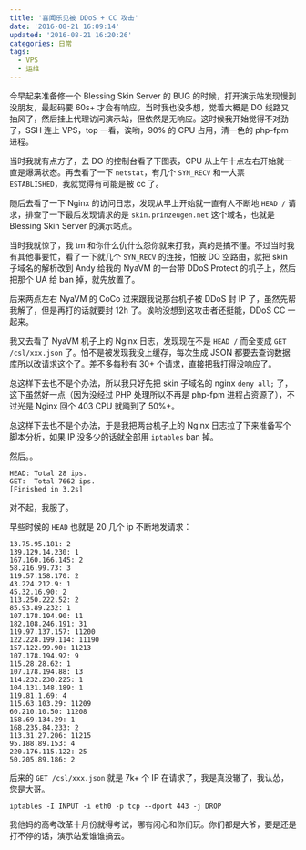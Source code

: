 ```yaml
---
title: '喜闻乐见被 DDoS + CC 攻击'
date: '2016-08-21 16:09:14'
updated: '2016-08-21 16:20:26'
categories: 日常
tags:
  - VPS
  - 运维
---
```


今早起来准备修一个 Blessing Skin Server 的 BUG 的时候，打开演示站发现慢到没朋友，最起码要 60s+ 才会有响应。当时我也没多想，觉着大概是 DO 线路又抽风了，然后挂上代理访问演示站，但依然是无响应。这时候我开始觉得不对劲了，SSH 连上 VPS，top 一看，诶哟，90% 的 CPU 占用，清一色的 php-fpm 进程。

当时我就有点方了，去 DO 的控制台看了下图表，CPU 从上午十点左右开始就一直是爆满状态。再去看了一下 `netstat`，有几个 `SYN_RECV` 和一大票 `ESTABLISHED`，我就觉得有可能是被 cc 了。

随后去看了一下 Nginx 的访问日志，发现从早上开始就一直有人不断地 `HEAD /` 请求，排查了一下最后发现请求的是 `skin.prinzeugen.net` 这个域名，也就是 Blessing Skin Server 的演示站点。

<!--more-->

当时我就惊了，我 tm 和你什么仇什么怨你就来打我，真的是搞不懂。不过当时我有其他事要忙，看了一下就几个 `SYN_RECV` 的连接，怕被 DO 空路由，就把 skin 子域名的解析改到 Andy 给我的 NyaVM 的一台带 DDoS Protect 的机子上，然后把那个 UA 给 ban 掉，就先放置了。

后来两点左右 NyaVM 的 CoCo 过来跟我说那台机子被 DDoS 封 IP 了，虽然先帮我解了，但是再打的话就要封 12h 了。诶哟没想到这攻击者还挺能，DDoS CC 一起来。

我又去看了 NyaVM 机子上的 Nginx 日志，发现现在不是 `HEAD /` 而全变成 `GET /csl/xxx.json` 了。怕不是被发现我没上缓存，每次生成 JSON 都要去查询数据库所以改请求这个了。差不多每秒有 30+ 个请求，直接把我打得没响应了。

总这样下去也不是个办法，所以我只好先把 skin 子域名的 nginx `deny all;` 了，这下虽然好一点（因为没经过 PHP 处理所以不再是 php-fpm 进程占资源了），不过光是 Nginx 回个 403 CPU 就飚到了 50%+。

总这样下去也不是个办法，于是我把两台机子上的 Nginx 日志拉了下来准备写个脚本分析，如果 IP 没多少的话就全部用 `iptables` ban 掉。

然后。。

```
HEAD: Total 28 ips.
GET:  Total 7662 ips.
[Finished in 3.2s]
```

对不起，我服了。

早些时候的 `HEAD` 也就是 20 几个 ip 不断地发请求：

```
13.75.95.181: 2
139.129.14.230: 1
167.160.166.145: 2
58.216.99.73: 3
119.57.158.170: 2
43.224.212.9: 1
45.32.16.90: 2
113.250.222.52: 2
85.93.89.232: 1
107.178.194.90: 11
182.108.246.191: 31
119.97.137.157: 11200
122.228.199.114: 11190
157.122.99.90: 11213
107.178.194.92: 9
115.28.28.62: 1
107.178.194.88: 13
114.232.230.225: 1
104.131.148.189: 1
119.81.1.69: 4
115.63.103.29: 11209
60.210.10.50: 11208
158.69.134.29: 1
168.235.84.233: 2
113.31.27.206: 11215
95.188.89.153: 4
220.176.115.122: 25
50.205.89.186: 2
```

后来的 `GET /csl/xxx.json` 就是 7k+ 个 IP 在请求了，我是真没辙了，我认怂，您是大哥。

```
iptables -I INPUT -i eth0 -p tcp --dport 443 -j DROP
```

我他妈的高考改革十月份就得考试，哪有闲心和你们玩。你们都是大爷，要是还是打不停的话，演示站爱谁谁搞去。
